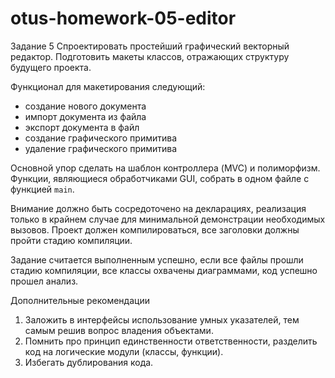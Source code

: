 # otus-homework-05-editor

Задание 5
Спроектировать простейший графический векторный редактор. Подготовить макеты классов,
отражающих структуру будущего проекта.

Функционал для макетирования следующий:
- создание нового документа
- импорт документа из файла
- экспорт документа в файл
- создание графического примитива
- удаление графического примитива

Основной упор сделать на шаблон контроллера (MVC) и полиморфизм. Функции, являющиеся
обработчиками GUI, собрать в одном файле с функцией `main`.

Внимание должно быть сосредоточено на декларациях, реализация только в крайнем случае для
минимальной демонстрации необходимых вызовов. Проект должен компилироваться, все
заголовки должны пройти стадию компиляции.

Задание считается выполненным успешно, если все файлы прошли стадию компиляции, все классы
охвачены диаграммами, код успешно прошел анализ.

Дополнительные рекомендации
1. Заложить в интерфейсы использование умных указателей, тем самым решив вопрос
владения объектами.
2. Помнить про принцип единственности ответственности, разделить код на логические
модули (классы, функции).
3. Избегать дублирования кода.
